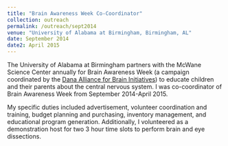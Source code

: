 ```yaml
---
title: "Brain Awareness Week Co-Coordinator"
collection: outreach
permalink: /outreach/sept2014
venue: "University of Alabama at Birmingham, Birmingham, AL"
date: September 2014
date2: April 2015
---
```


The University of Alabama at Birmingham partners with the McWane Science Center annually for Brain Awareness Week (a campaign coordinated by the <a href="https://www.dana.org/About/DABI/" target="_blank">Dana Alliance for Brain Initiatives</a>) to educate children and their parents about the central nervous system. I was co-coordinator of Brain Awareness Week from September 2014-April 2015.


My specific duties included advertisement, volunteer coordination and training, budget planning and purchasing, inventory management, and educational program generation. Additionally, I volunteered as a demonstration host for two 3 hour time slots to perform brain and eye dissections.